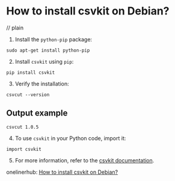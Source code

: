 # How to install csvkit on Debian?
// plain

1. Install the `python-pip` package:
```
sudo apt-get install python-pip
```
2. Install `csvkit` using `pip`:
```
pip install csvkit
```
3. Verify the installation:
```
csvcut --version
```
## Output example

```
csvcut 1.0.5
```

4. To use `csvkit` in your Python code, import it:
```
import csvkit
```

5. For more information, refer to the [csvkit documentation](https://csvkit.readthedocs.io/en/latest/).

onelinerhub: [How to install csvkit on Debian?](https://onelinerhub.com/csvkit/how-to-install-csvkit-on-debian)